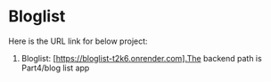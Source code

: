 # Bloglist
Here is the URL link for below project:
1. Bloglist: [https://bloglist-t2k6.onrender.com].The backend path is Part4/blog list app
